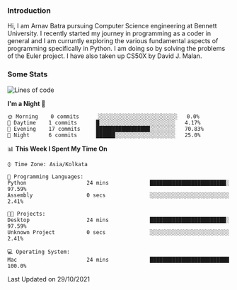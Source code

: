 ### Introduction
Hi, I am Arnav Batra pursuing Computer Science engineering at Bennett University. I recently started my journey in programming as a coder in general and I am curruntly exploring the various fundamental aspects of programming specifically in Python. 
I am doing so by solving the problems of the Euler project. 
I have also taken up CS50X by David J. Malan.

### Some Stats
<!--START_SECTION:waka-->
![Lines of code](https://img.shields.io/badge/From%20Hello%20World%20I%27ve%20Written-249%20lines%20of%20code-blue)

**I'm a Night 🦉** 

```text
🌞 Morning    0 commits      ░░░░░░░░░░░░░░░░░░░░░░░░░   0.0% 
🌆 Daytime    1 commits      █░░░░░░░░░░░░░░░░░░░░░░░░   4.17% 
🌃 Evening    17 commits     █████████████████░░░░░░░░   70.83% 
🌙 Night      6 commits      ██████░░░░░░░░░░░░░░░░░░░   25.0%

```


📊 **This Week I Spent My Time On** 

```text
⌚︎ Time Zone: Asia/Kolkata

💬 Programming Languages: 
Python                   24 mins             ████████████████████████░   97.59% 
Assembly                 0 secs              ░░░░░░░░░░░░░░░░░░░░░░░░░   2.41%

🐱‍💻 Projects: 
Desktop                  24 mins             ████████████████████████░   97.59% 
Unknown Project          0 secs              ░░░░░░░░░░░░░░░░░░░░░░░░░   2.41%

💻 Operating System: 
Mac                      24 mins             █████████████████████████   100.0%

```


 Last Updated on 29/10/2021
<!--END_SECTION:waka-->
